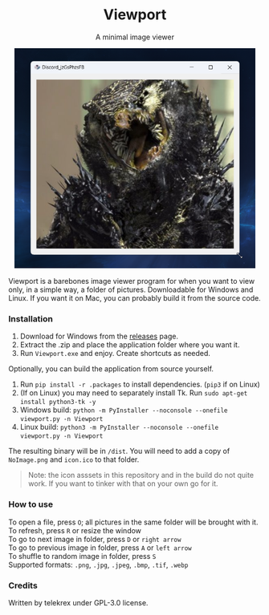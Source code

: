 <h1 align=center>Viewport</h1>
<p align=center>A minimal image viewer</p>
<p align=center>
  <img src="Screenshot.png" width=480/>
</p>

Viewport is a barebones image viewer program for when you want to view only, in a simple way, a folder of pictures. Downloadable for Windows and Linux. If you want it on Mac, you can probably build it from the source code.

### Installation
1. Download for Windows from the [releases](https://github.com/telekrex/viewport/releases) page.
2. Extract the .zip and place the application folder where you want it.
3. Run `Viewport.exe` and enjoy. Create shortcuts as needed.

Optionally, you can build the application from source yourself.
1. Run `pip install -r .packages` to install dependencies. (`pip3` if on Linux)
1. (If on Linux) you may need to separately install Tk. Run `sudo apt-get install python3-tk -y`
2. Windows build: `python -m PyInstaller --noconsole --onefile viewport.py -n Viewport`
2. Linux build: `python3 -m PyInstaller --noconsole --onefile viewport.py -n Viewport`

The resulting binary will be in `/dist`. You will need to add a copy of `NoImage.png` and  `icon.ico` to that folder.

> Note: the icon asssets in this repository and in the build do not quite work. If you want to tinker with that on your own go for it.

### How to use
To open a file, press `O`; all pictures in the same folder will be brought with it.  
To refresh, press `R` or resize the window  
To go to next image in folder, press `D` or `right arrow`  
To go to previous image in folder, press `A` or `left arrow`  
To shuffle to random image in folder, press `S`  
Supported formats: `.png`, `.jpg`, `.jpeg`, `.bmp`, `.tif`, `.webp`

### Credits
Written by telekrex under GPL-3.0 license.

